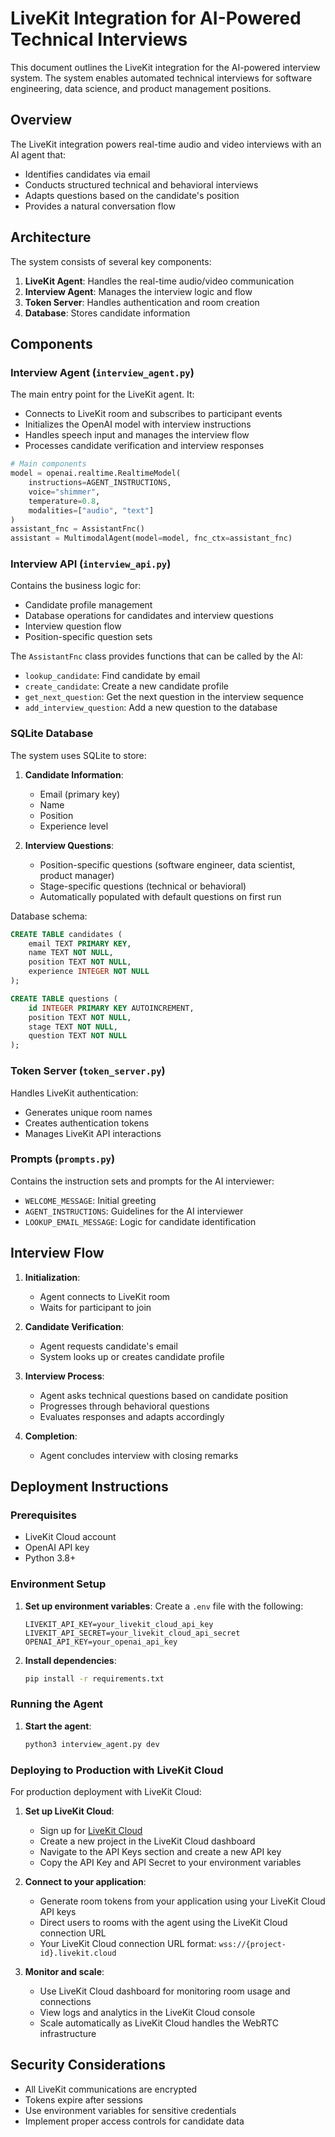# LiveKit Integration for AI-Powered Technical Interviews

This document outlines the LiveKit integration for the AI-powered interview system. The system enables automated technical interviews for software engineering, data science, and product management positions.

## Overview

The LiveKit integration powers real-time audio and video interviews with an AI agent that:
- Identifies candidates via email
- Conducts structured technical and behavioral interviews
- Adapts questions based on the candidate's position
- Provides a natural conversation flow

## Architecture

The system consists of several key components:

1. **LiveKit Agent**: Handles the real-time audio/video communication
2. **Interview Agent**: Manages the interview logic and flow
3. **Token Server**: Handles authentication and room creation
4. **Database**: Stores candidate information

## Components

### Interview Agent (`interview_agent.py`)

The main entry point for the LiveKit agent. It:
- Connects to LiveKit room and subscribes to participant events
- Initializes the OpenAI model with interview instructions
- Handles speech input and manages the interview flow
- Processes candidate verification and interview responses

```python
# Main components
model = openai.realtime.RealtimeModel(
    instructions=AGENT_INSTRUCTIONS,
    voice="shimmer",
    temperature=0.8,
    modalities=["audio", "text"]
)
assistant_fnc = AssistantFnc()
assistant = MultimodalAgent(model=model, fnc_ctx=assistant_fnc)
```

### Interview API (`interview_api.py`)

Contains the business logic for:
- Candidate profile management
- Database operations for candidates and interview questions
- Interview question flow
- Position-specific question sets

The `AssistantFnc` class provides functions that can be called by the AI:
- `lookup_candidate`: Find candidate by email
- `create_candidate`: Create a new candidate profile
- `get_next_question`: Get the next question in the interview sequence
- `add_interview_question`: Add a new question to the database

### SQLite Database

The system uses SQLite to store:

1. **Candidate Information**:
   - Email (primary key)
   - Name
   - Position
   - Experience level

2. **Interview Questions**:
   - Position-specific questions (software engineer, data scientist, product manager)
   - Stage-specific questions (technical or behavioral)
   - Automatically populated with default questions on first run

Database schema:
```sql
CREATE TABLE candidates (
    email TEXT PRIMARY KEY,
    name TEXT NOT NULL,
    position TEXT NOT NULL,
    experience INTEGER NOT NULL
);

CREATE TABLE questions (
    id INTEGER PRIMARY KEY AUTOINCREMENT,
    position TEXT NOT NULL,
    stage TEXT NOT NULL,
    question TEXT NOT NULL
);
```

### Token Server (`token_server.py`)

Handles LiveKit authentication:
- Generates unique room names
- Creates authentication tokens
- Manages LiveKit API interactions

### Prompts (`prompts.py`)

Contains the instruction sets and prompts for the AI interviewer:
- `WELCOME_MESSAGE`: Initial greeting
- `AGENT_INSTRUCTIONS`: Guidelines for the AI interviewer
- `LOOKUP_EMAIL_MESSAGE`: Logic for candidate identification

## Interview Flow

1. **Initialization**:
   - Agent connects to LiveKit room
   - Waits for participant to join

2. **Candidate Verification**:
   - Agent requests candidate's email
   - System looks up or creates candidate profile

3. **Interview Process**:
   - Agent asks technical questions based on candidate position
   - Progresses through behavioral questions
   - Evaluates responses and adapts accordingly

4. **Completion**:
   - Agent concludes interview with closing remarks

## Deployment Instructions

### Prerequisites

- LiveKit Cloud account
- OpenAI API key
- Python 3.8+

### Environment Setup

1. **Set up environment variables**:
   Create a `.env` file with the following:
   ```
   LIVEKIT_API_KEY=your_livekit_cloud_api_key
   LIVEKIT_API_SECRET=your_livekit_cloud_api_secret
   OPENAI_API_KEY=your_openai_api_key
   ```

3. **Install dependencies**:
   ```bash
   pip install -r requirements.txt
   ```

### Running the Agent

1. **Start the agent**:
   ```bash
   python3 interview_agent.py dev
   ```

### Deploying to Production with LiveKit Cloud

For production deployment with LiveKit Cloud:

1. **Set up LiveKit Cloud**:
   - Sign up for [LiveKit Cloud](https://livekit.io/cloud)
   - Create a new project in the LiveKit Cloud dashboard
   - Navigate to the API Keys section and create a new API key
   - Copy the API Key and API Secret to your environment variables

2. **Connect to your application**:
   - Generate room tokens from your application using your LiveKit Cloud API keys
   - Direct users to rooms with the agent using the LiveKit Cloud connection URL
   - Your LiveKit Cloud connection URL format: `wss://{project-id}.livekit.cloud`

3. **Monitor and scale**:
   - Use LiveKit Cloud dashboard for monitoring room usage and connections
   - View logs and analytics in the LiveKit Cloud console
   - Scale automatically as LiveKit Cloud handles the WebRTC infrastructure

## Security Considerations

- All LiveKit communications are encrypted
- Tokens expire after sessions
- Use environment variables for sensitive credentials
- Implement proper access controls for candidate data 